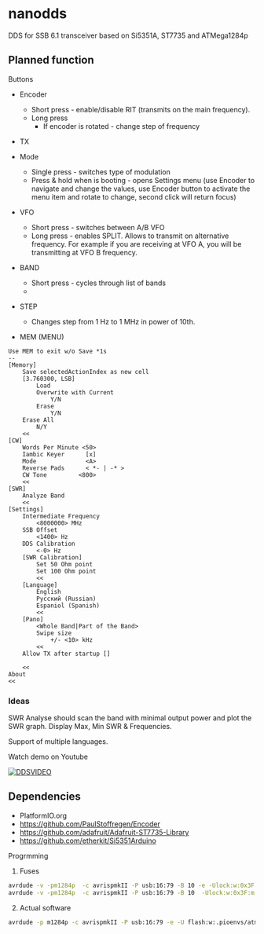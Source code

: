 # nanodds
DDS for SSB 6.1 transceiver based on Si5351A, ST7735 and ATMega1284p

## Planned function

Buttons

- Encoder
  * Short press - enable/disable RIT (transmits on the main frequency).
  * Long press
    * If encoder is rotated - change step of frequency
- TX
- Mode
  * Single press - switches type of modulation
  * Press & hold when is booting - opens Settings menu 
  (use Encoder to navigate and change the values, 
  use Encoder button to activate the menu item and rotate to change, 
  second click will return focus)

- VFO
  * Short press - switches between A/B VFO
  * Long press - enables SPLIT. Allows to transmit on alternative frequency. For example if you are receiving at VFO A, you will be transmitting at VFO B frequency.
- BAND
  * Short press - cycles through list of bands
  *  
- STEP
  * Changes step from 1 Hz to 1 MHz in power of 10th. 

- MEM (MENU)

```
Use MEM to exit w/o Save *1s
--
[Memory]
    Save selectedActionIndex as new cell
    [3.760300, LSB]
        Load
        Overwrite with Current
            Y/N
        Erase
            Y/N
    Erase All
        N/Y
    <<
[CW]
    Words Per Minute <50>
    Iambic Keyer      [x]
    Mode              <A> 
    Reverse Pads      < *- | -* >    
    CW Tone         <800>
    <<
[SWR]
    Analyze Band
    <<
[Settings]
    Intermediate Frequency
        <8000000> MHz
    SSB Offset
        <1400> Hz
    DDS Calibration
        <-0> Hz
    [SWR Calibration]
        Set 50 Ohm point
        Set 100 Ohm point
        <<
    [Language]
        English
        Русский (Russian)
        Espaniol (Spanish)
        <<
    [Pano]
        <Whole Band|Part of the Band>
        Swipe size
            +/- <10> kHz
        <<
    Allow TX after startup []
    
    <<
About
<<    
```

### Ideas
    
SWR Analyse should scan the band with minimal output power and plot the SWR graph.
Display Max, Min SWR & Frequencies.

Support of multiple languages. 

 
Watch demo on Youtube
 
[![DDSVIDEO](http://img.youtube.com/vi/lzqhjerMn1Q/0.jpg)](https://www.youtube.com/playlist?list=PLTqbxXPJuZrR78shjXX4a-I0lrquxQZ_2)

## Dependencies

* PlatformIO.org
* https://github.com/PaulStoffregen/Encoder
* https://github.com/adafruit/Adafruit-ST7735-Library
* https://github.com/etherkit/Si5351Arduino

Progrmming

1. Fuses

```bash
avrdude -v -pm1284p  -c avrispmkII -P usb:16:79 -B 10 -e -Ulock:w:0x3F:m -Uefuse:w:0xFD:m -Uhfuse:w:0xDA:m -Ulfuse:w:0xFF:m 
avrdude -v -pm1284p  -c avrispmkII -P usb:16:79 -B 10  -Ulock:w:0x3F:m -Uefuse:w:0xFD:m -Uhfuse:w:0xDA:m -Ulfuse:w:0x7F:m 
```

2. Actual software

```bash
avrdude -p m1284p -c avrispmkII -P usb:16:79 -e -U flash:w:.pioenvs/atmega1284/firmware.elf:e -v -B 10
```
